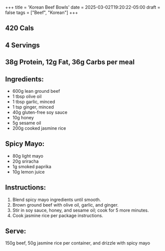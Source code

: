 +++
title = 'Korean Beef Bowls'
date = 2025-03-02T19:20:22-05:00
draft = false
tags = ["Beef", "Korean"]
+++

## 420 Cals
## 4 Servings
## 38g Protein, 12g Fat, 36g Carbs per meal

## Ingredients:
- 600g lean ground beef
- 1 tbsp olive oil
- 1 tbsp garlic, minced
- 1 tsp ginger, minced
- 40g gluten-free soy sauce
- 10g honey
- 5g sesame oil
- 200g cooked jasmine rice

## Spicy Mayo:
- 80g light mayo
- 20g sriracha
- 1g smoked paprika
- 10g lemon juice

## Instructions:
1. Blend spicy mayo ingredients until smooth.
2. Brown ground beef with olive oil, garlic, and ginger.
3. Stir in soy sauce, honey, and sesame oil; cook for 5 more minutes.
4. Cook jasmine rice per package instructions.

## Serve: 
150g beef, 50g jasmine rice per container, and drizzle with spicy mayo